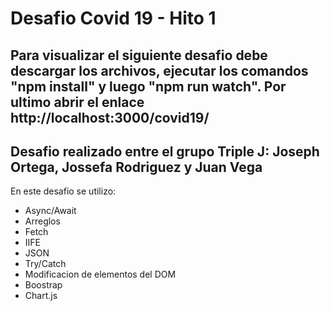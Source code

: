# Desafio Covid 19 - Hito 1
## Para visualizar el siguiente desafio debe descargar los archivos, ejecutar los comandos "npm install" y luego "npm run watch". Por ultimo abrir el enlace http://localhost:3000/covid19/

## Desafio realizado entre el grupo Triple J: Joseph Ortega, Jossefa Rodriguez y Juan Vega

En este desafio se utilizo:
- Async/Await
- Arreglos
- Fetch
- IIFE
- JSON
- Try/Catch
- Modificacion de elementos del DOM
- Boostrap
- Chart.js
